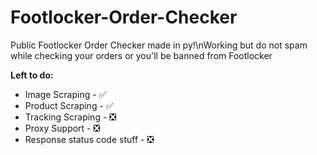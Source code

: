 # Footlocker-Order-Checker
Public Footlocker Order Checker made in py!\nWorking but do not spam while checking your orders or you'll be banned from Footlocker

**Left to do:**

- Image Scraping - ✅
- Product Scraping - ✅
- Tracking Scraping - ❎
- Proxy Support - ❎
- Response status code stuff - ❎

